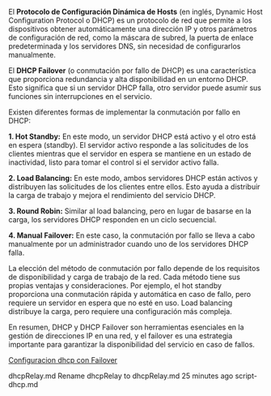 El **Protocolo de Configuración Dinámica de Hosts** (en inglés, Dynamic Host Configuration Protocol o DHCP) es un protocolo de red que permite a los dispositivos obtener automáticamente una dirección IP y otros parámetros de configuración de red, como la máscara de subred, la puerta de enlace predeterminada y los servidores DNS, sin necesidad de configurarlos manualmente.

El **DHCP Failover** (o conmutación por fallo de DHCP) es una característica que proporciona redundancia y alta disponibilidad en un entorno DHCP. Esto significa que si un servidor DHCP falla, otro servidor puede asumir sus funciones sin interrupciones en el servicio.

Existen diferentes formas de implementar la conmutación por fallo en DHCP:

**1. Hot Standby:** En este modo, un servidor DHCP está activo y el otro está en espera (standby). El servidor activo responde a las solicitudes de los clientes mientras que el servidor en espera se mantiene en un estado de inactividad, listo para tomar el control si el servidor activo falla.

**2. Load Balancing:** En este modo, ambos servidores DHCP están activos y distribuyen las solicitudes de los clientes entre ellos. Esto ayuda a distribuir la carga de trabajo y mejora el rendimiento del servicio DHCP.

**3. Round Robin:** Similar al load balancing, pero en lugar de basarse en la carga, los servidores DHCP responden en un ciclo secuencial.

**4. Manual Failover:** En este caso, la conmutación por fallo se lleva a cabo manualmente por un administrador cuando uno de los servidores DHCP falla.

La elección del método de conmutación por fallo depende de los requisitos de disponibilidad y carga de trabajo de la red. Cada método tiene sus propias ventajas y consideraciones. Por ejemplo, el hot standby proporciona una conmutación rápida y automática en caso de fallo, pero requiere un servidor en espera que no esté en uso. Load balancing distribuye la carga, pero requiere una configuración más compleja.

En resumen, DHCP y DHCP Failover son herramientas esenciales en la gestión de direcciones IP en una red, y el failover es una estrategia importante para garantizar la disponibilidad del servicio en caso de fallos.

[Configuracion dhcp con Failover](dhcp-dhcpRelay/dhcpFailover.md)



dhcpRelay.md
Rename dhcpRelay to dhcpRelay.md
25 minutes ago
script-dhcp.md

